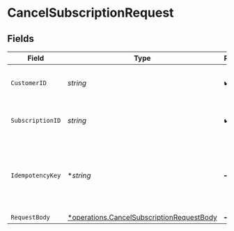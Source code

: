 # CancelSubscriptionRequest


## Fields

| Field                                                                                                 | Type                                                                                                  | Required                                                                                              | Description                                                                                           | Example                                                                                               |
| ----------------------------------------------------------------------------------------------------- | ----------------------------------------------------------------------------------------------------- | ----------------------------------------------------------------------------------------------------- | ----------------------------------------------------------------------------------------------------- | ----------------------------------------------------------------------------------------------------- |
| `CustomerID`                                                                                          | *string*                                                                                              | :heavy_check_mark:                                                                                    | Provide the ID of the related customer.                                                               | cst_5B8cwPMGnU                                                                                        |
| `SubscriptionID`                                                                                      | *string*                                                                                              | :heavy_check_mark:                                                                                    | Provide the ID of the related subscription.                                                           | sub_5B8cwPMGnU                                                                                        |
| `IdempotencyKey`                                                                                      | **string*                                                                                             | :heavy_minus_sign:                                                                                    | A unique key to ensure idempotent requests. This key should be a UUID v4 string.                      | 123e4567-e89b-12d3-a456-426                                                                           |
| `RequestBody`                                                                                         | [*operations.CancelSubscriptionRequestBody](../../models/operations/cancelsubscriptionrequestbody.md) | :heavy_minus_sign:                                                                                    | N/A                                                                                                   |                                                                                                       |
